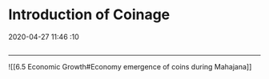 # Introduction of Coinage

2020-04-27 11:46 :10
```toc
```
- --

![[6.5 Economic Growth#Economy emergence of coins during Mahajana]]
